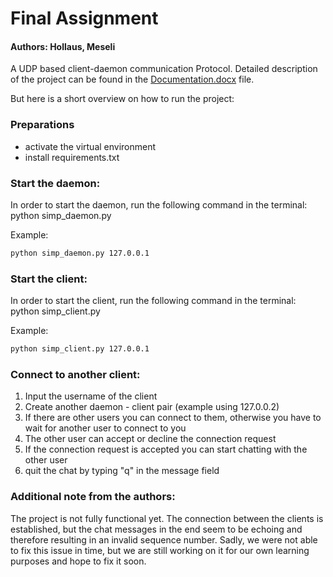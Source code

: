 # Final Assignment 
#### Authors: Hollaus, Meseli

A UDP based client-daemon communication Protocol.
Detailed description of the project can be found in the [Documentation.docx](Documentation.docx) file.

But here is a short overview on how to run the project:

### Preparations
- activate the virtual environment
- install requirements.txt

### Start the daemon:
In order to start the daemon, run the following command in the terminal:
python simp_daemon.py <IP address>

Example:
```bash
python simp_daemon.py 127.0.0.1
```
### Start the client:
In order to start the client, run the following command in the terminal:
python simp_client.py <daemon IP>

Example:
```bash
python simp_client.py 127.0.0.1
```

### Connect to another client:

1. Input the username of the client
2. Create another daemon - client pair (example using 127.0.0.2)
3. If there are other users you can connect to them, otherwise you have to wait for another user to connect to you
4. The other user can accept or decline the connection request 
5. If the connection request is accepted you can start chatting with the other user 
6. quit the chat by typing "q" in the message field


### Additional note from the authors:
The project is not fully functional yet. The connection between the clients is established, but the chat messages in the end seem to be echoing and therefore resulting in an invalid sequence number. 
Sadly, we were not able to fix this issue in time, but we are still working on it for our own learning purposes and hope to fix it soon.
